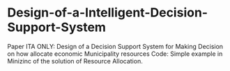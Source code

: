 # Design-of-a-Intelligent-Decision-Support-System
Paper ITA ONLY: Design of a Decision Support System for Making Decision on how allocate economic Municipality resources
Code: Simple example in Minizinc of the solution of Resource Allocation.


